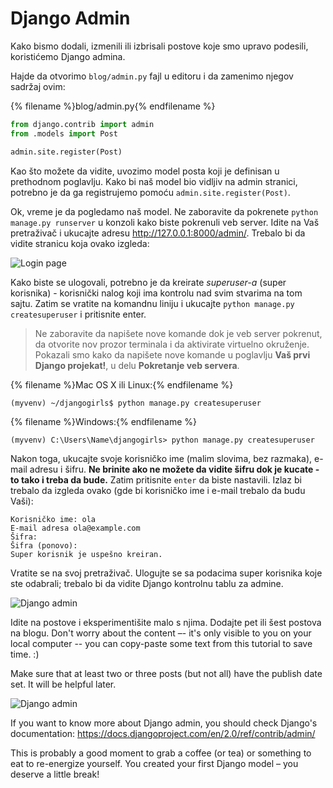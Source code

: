 # Django Admin

Kako bismo dodali, izmenili ili izbrisali postove koje smo upravo podesili, koristićemo Django admina.

Hajde da otvorimo `blog/admin.py` fajl u editoru i da zamenimo njegov sadržaj ovim:

{% filename %}blog/admin.py{% endfilename %}

```python
from django.contrib import admin
from .models import Post

admin.site.register(Post)
```

Kao što možete da vidite, uvozimo model posta koji je definisan u prethodnom poglavlju. Kako bi naš model bio vidljiv na admin stranici, potrebno je da ga registrujemo pomoću `admin.site.register(Post)`.

Ok, vreme je da pogledamo naš model. Ne zaboravite da pokrenete `python manage.py runserver` u konzoli kako biste pokrenuli veb server. Idite na Vaš pretraživač i ukucajte adresu http://127.0.0.1:8000/admin/. Trebalo bi da vidite stranicu koja ovako izgleda:

![Login page](images/login_page2.png)

Kako biste se ulogovali, potrebno je da kreirate *superuser-a* (super korisnika) - korisnički nalog koji ima kontrolu nad svim stvarima na tom sajtu. Zatim se vratite na komandnu liniju i ukucajte `python manage.py createsuperuser` i pritisnite enter.

> Ne zaboravite da napišete nove komande dok je veb server pokrenut, da otvorite nov prozor terminala i da aktivirate virtuelno okruženje. Pokazali smo kako da napišete nove komande u poglavlju **Vaš prvi Django projekat!**, u delu **Pokretanje veb servera**.

{% filename %}Mac OS X ili Linux:{% endfilename %}

    (myvenv) ~/djangogirls$ python manage.py createsuperuser
    

{% filename %}Windows:{% endfilename %}

    (myvenv) C:\Users\Name\djangogirls> python manage.py createsuperuser
    

Nakon toga, ukucajte svoje korisničko ime (malim slovima, bez razmaka), e-mail adresu i šifru. **Ne brinite ako ne možete da vidite šifru dok je kucate - to tako i treba da bude.** Zatim pritisnite `enter` da biste nastavili. Izlaz bi trebalo da izgleda ovako (gde bi korisničko ime i e-mail trebalo da budu Vaši):

    Korisničko ime: ola
    E-mail adresa ola@example.com
    Šifra:
    Šifra (ponovo):
    Super korisnik je uspešno kreiran.
    

Vratite se na svoj pretraživač. Ulogujte se sa podacima super korisnika koje ste odabrali; trebalo bi da vidite Django kontrolnu tablu za admine.

![Django admin](images/django_admin3.png)

Idite na postove i eksperimentišite malo s njima. Dodajte pet ili šest postova na blogu. Don't worry about the content –- it's only visible to you on your local computer -- you can copy-paste some text from this tutorial to save time. :)

Make sure that at least two or three posts (but not all) have the publish date set. It will be helpful later.

![Django admin](images/edit_post3.png)

If you want to know more about Django admin, you should check Django's documentation: https://docs.djangoproject.com/en/2.0/ref/contrib/admin/

This is probably a good moment to grab a coffee (or tea) or something to eat to re-energize yourself. You created your first Django model – you deserve a little break!